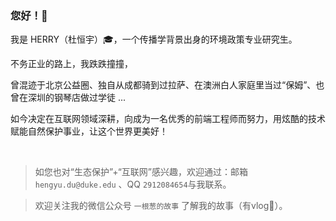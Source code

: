 ### 您好！👋

我是 HERRY（杜恒宇）:mortar_board:，一个传播学背景出身的环境政策专业研究生。

不务正业的路上，我跌跌撞撞，

曾混迹于北京公益圈、独自从成都骑到过拉萨、在澳洲白人家庭里当过“保姆”、也曾在深圳的钢琴店做过学徒 ...

如今决定在互联网领域深耕，向成为一名优秀的前端工程师而努力，用炫酷的技术赋能自然保护事业，让这个世界更美好！

</br>

> 如您也对“生态保护”+“互联网”感兴趣，欢迎通过：邮箱 `hengyu.du@duke.edu` 、QQ `2912084654`与我联系。

> 欢迎关注我的微信公众号 `一根葱的故事` 了解我的故事（有vlog🤭）。
